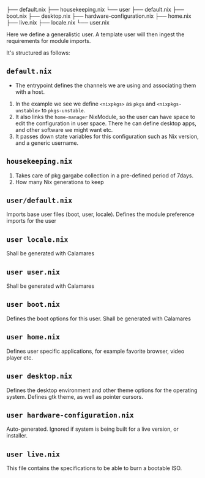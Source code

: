 ├── default.nix
├── housekeeping.nix
└── user
├── default.nix
├── boot.nix
├── desktop.nix
├── hardware-configuration.nix
├── home.nix
├── live.nix
├── locale.nix
└── user.nix

Here we define a generalistic user.
A template user will then ingest the requirements for module imports.

It's structured as follows:

## `default.nix`

- The entrypoint defines the channels we are using and associating them with a host.

1. In the example we see we define `<nixpkgs>` as `pkgs` and `<nixpkgs-unstable>` to `pkgs-unstable`.
2. It also links the `home-manager` NixModule, so the user can have space to edit the configuration in
   user space. There he can define desktop apps, and other software we might want etc.
3. It passes down state variables for this configuration such as Nix version, and a generic username.

## `housekeeping.nix`

1. Takes care of pkg gargabe collection in a pre-defined period of 7days.
2. How many Nix generations to keep

## `user/default.nix`

Imports base user files (boot, user, locale).
Defines the module preference imports for the user

## `user locale.nix`

Shall be generated with Calamares

## `user user.nix`

Shall be generated with Calamares

## `user boot.nix`

Defines the boot options for this user.
Shall be generated with Calamares

## `user home.nix`

Defines user specific applications, for example favorite browser, video player etc.

## `user desktop.nix`

Defines the desktop environment and other theme options for the operating system.
Defines gtk theme, as well as pointer cursors.

## `user hardware-configuration.nix`

Auto-generated. Ignored if system is being built for a live version, or installer.

## `user live.nix`

This file contains the specifications to be able to burn a bootable ISO.
